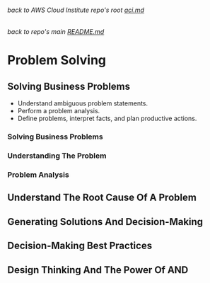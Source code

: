 ###### back to AWS Cloud Institute repo's root [aci.md](./aci.md)
###### back to repo's main [README.md](../../README.md)
# Problem Solving
## Solving Business Problems
* Understand ambiguous problem statements.
* Perform a problem analysis.
* Define problems, interpret facts, and plan productive actions.
### Solving Business Problems
### Understanding The Problem
### Problem Analysis
## Understand The Root Cause Of A Problem
## Generating Solutions And Decision-Making
## Decision-Making Best Practices
## Design Thinking And The Power Of AND
